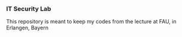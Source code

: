 ### IT Security Lab

This repository is meant to keep my codes from the lecture at FAU, in Erlangen, Bayern

